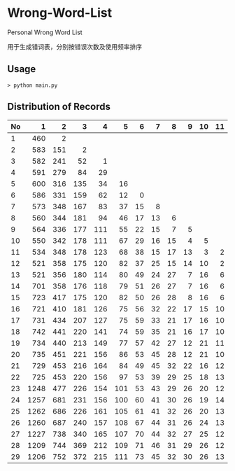 # Wrong-Word-List

Personal Wrong Word List

用于生成错词表，分别按错误次数及使用频率排序

## Usage

```shell
> python main.py
```

## Distribution of Records

| No   |    1 |    2 |    3 |    4 |    5 |    6 |    7 |    8 |    9 |   10 |   11 |   12 |   13 |   14 |   15 |   16 |
| :--- | ---: | ---: | ---: | ---: | ---: | ---: | ---: | ---: | ---: | ---: | ---: | ---: | ---: | ---: | ---: | ---: |
| 1    |  460 |    2 |      |      |      |      |      |      |      |      |      |      |      |      |      |      |
| 2    |  583 |  151 |    2 |      |      |      |      |      |      |      |      |      |      |      |      |      |
| 3    |  582 |  241 |   52 |    1 |      |      |      |      |      |      |      |      |      |      |      |      |
| 4    |  591 |  279 |   84 |   29 |      |      |      |      |      |      |      |      |      |      |      |      |
| 5    |  600 |  316 |  135 |   34 |   16 |      |      |      |      |      |      |      |      |      |      |      |
| 6    |  586 |  331 |  159 |   62 |   12 |    0 |      |      |      |      |      |      |      |      |      |      |
| 7    |  573 |  348 |  167 |   83 |   37 |   15 |    8 |      |      |      |      |      |      |      |      |      |
| 8    |  560 |  344 |  181 |   94 |   46 |   17 |   13 |    6 |      |      |      |      |      |      |      |      |
| 9    |  564 |  336 |  177 |  111 |   55 |   22 |   15 |    7 |    5 |      |      |      |      |      |      |      |
| 10   |  550 |  342 |  178 |  111 |   67 |   29 |   16 |   15 |    4 |    5 |      |      |      |      |      |      |
| 11   |  534 |  348 |  178 |  123 |   68 |   38 |   15 |   17 |   13 |    3 |    2 |      |      |      |      |      |
| 12   |  521 |  358 |  175 |  120 |   82 |   37 |   25 |   15 |   14 |   10 |    2 |    1 |      |      |      |      |
| 13   |  521 |  356 |  180 |  114 |   80 |   49 |   24 |   27 |    7 |   16 |    6 |    1 |      |      |      |      |
| 14   |  701 |  358 |  176 |  118 |   79 |   51 |   26 |   27 |    7 |   16 |    6 |    1 |      |      |      |      |
| 15   |  723 |  417 |  175 |  120 |   82 |   50 |   26 |   28 |    8 |   16 |    6 |    1 |      |      |      |      |
| 16   |  721 |  410 |  181 |  126 |   75 |   56 |   32 |   22 |   17 |   15 |   10 |    6 |      |      |      |      |
| 17   |  731 |  434 |  207 |  127 |   75 |   59 |   33 |   21 |   17 |   16 |   10 |    6 |      |      |      |      |
| 18   |  742 |  441 |  220 |  141 |   74 |   59 |   35 |   21 |   16 |   17 |   10 |    6 |      |      |      |      |
| 19   |  734 |  440 |  213 |  149 |   77 |   57 |   42 |   27 |   12 |   21 |   11 |    6 |    6 |      |      |      |
| 20   |  735 |  451 |  221 |  156 |   86 |   53 |   45 |   28 |   12 |   21 |   10 |    7 |    6 |      |      |      |
| 21   |  729 |  453 |  216 |  164 |   84 |   49 |   45 |   32 |   22 |   16 |   12 |    7 |    7 |    4 |      |      |
| 22   |  725 |  453 |  220 |  156 |   97 |   53 |   39 |   29 |   25 |   18 |   13 |   10 |    8 |    6 |    1 |      |
| 23   | 1248 |  477 |  226 |  154 |  101 |   53 |   43 |   29 |   26 |   20 |   12 |   11 |    8 |    6 |    1 |      |
| 24   | 1257 |  681 |  231 |  156 |  100 |   60 |   41 |   30 |   26 |   19 |   14 |   12 |    8 |    5 |    2 |      |
| 25   | 1262 |  686 |  226 |  161 |  105 |   61 |   41 |   32 |   26 |   20 |   13 |   13 |    8 |    5 |    2 |      |
| 26   | 1260 |  687 |  240 |  157 |  108 |   67 |   44 |   31 |   26 |   24 |   13 |   11 |   11 |    5 |    5 |    2 |
| 27   | 1227 |  738 |  340 |  165 |  107 |   70 |   44 |   32 |   27 |   25 |   12 |   10 |   12 |    6 |    5 |    2 |
| 28   | 1209 |  744 |  369 |  212 |  109 |   71 |   46 |   31 |   29 |   26 |   12 |    9 |   13 |    6 |    4 |    3 |
| 29   | 1206 |  752 |  372 |  215 |  111 |   73 |   45 |   32 |   30 |   26 |   13 |    8 |   14 |    6 |    3 |    4 |